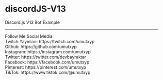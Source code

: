 # discordJS-V13
Discord.js V13 Bot Example
<hr>
Follow Me Social Media<br>
Twitch Yayınları: https://twitch.com/umutxyp<br>
Github: https://github.com/umutxyp<br>
Instagram: https://instagram.com/umutxyp<br>
Twitter: https://twitter.com/devbayraktar<br>
Facebook: https://facebook.com/umutxyp<br>
Pinterest: https://pinterest.com/umutxyp<br>
TikTok: https://www.tiktok.com/@umutxyp
